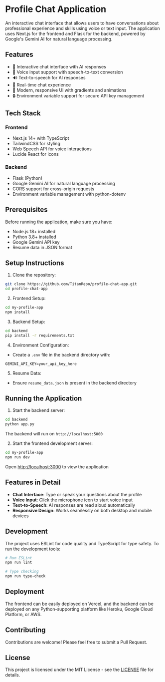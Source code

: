 # Profile Chat Application

An interactive chat interface that allows users to have conversations about professional experience and skills using voice or text input. The application uses Next.js for the frontend and Flask for the backend, powered by Google's Gemini AI for natural language processing.

## Features

- 🎯 Interactive chat interface with AI responses
- 🎤 Voice input support with speech-to-text conversion
- 🔊 Text-to-speech for AI responses
- 💬 Real-time chat experience
- 🎨 Modern, responsive UI with gradients and animations
- 🔒 Environment variable support for secure API key management

## Tech Stack

### Frontend
- Next.js 14+ with TypeScript
- TailwindCSS for styling
- Web Speech API for voice interactions
- Lucide React for icons

### Backend
- Flask (Python)
- Google Gemini AI for natural language processing
- CORS support for cross-origin requests
- Environment variable management with python-dotenv

## Prerequisites

Before running the application, make sure you have:
- Node.js 18+ installed
- Python 3.8+ installed
- Google Gemini API key
- Resume data in JSON format

## Setup Instructions

1. Clone the repository:
```bash
git clone https://github.com/TitanRepo/profile-chat-app.git
cd profile-chat-app
```

2. Frontend Setup:
```bash
cd my-profile-app
npm install
```

3. Backend Setup:
```bash
cd backend
pip install -r requirements.txt
```

4. Environment Configuration:
- Create a `.env` file in the backend directory with:
```
GEMINI_API_KEY=your_api_key_here
```

5. Resume Data:
- Ensure `resume_data.json` is present in the backend directory

## Running the Application

1. Start the backend server:
```bash
cd backend
python app.py
```
The backend will run on `http://localhost:5000`

2. Start the frontend development server:
```bash
cd my-profile-app
npm run dev
```
Open [http://localhost:3000](http://localhost:3000) to view the application

## Features in Detail

- **Chat Interface**: Type or speak your questions about the profile
- **Voice Input**: Click the microphone icon to start voice input
- **Text-to-Speech**: AI responses are read aloud automatically
- **Responsive Design**: Works seamlessly on both desktop and mobile devices

## Development

The project uses ESLint for code quality and TypeScript for type safety. To run the development tools:

```bash
# Run ESLint
npm run lint

# Type checking
npm run type-check
```

## Deployment

The frontend can be easily deployed on Vercel, and the backend can be deployed on any Python-supporting platform like Heroku, Google Cloud Platform, or AWS.

## Contributing

Contributions are welcome! Please feel free to submit a Pull Request.

## License

This project is licensed under the MIT License - see the [LICENSE](../LICENSE) file for details.
